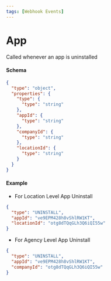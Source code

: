 ```yaml
---
tags: [Webhook Events]
---
```


# App

Called whenever an app is uninstalled

#### Schema

```json json_schema
{
  "type": "object",
  "properties": {
    "type": {
      "type": "string"
    },
    "appId": {
      "type": "string"
    },
    "companyId": {
      "type": "string"
    },
    "locationId": {
      "type": "string"
    }
  }
}
```

#### Example

- For Location Level App Uninstall

```json
{
  "type": "UNINSTALL",
  "appId": "ve9EPM428h8vShlRW1KT",
  "locationId": "otg8dTQqGLh3Q6iQI55w"
}
```

- For Agency Level App Uninstall

```json
{
  "type": "UNINSTALL",
  "appId": "ve9EPM428h8vShlRW1KT",
  "companyId": "otg8dTQqGLh3Q6iQI55w"
}
```